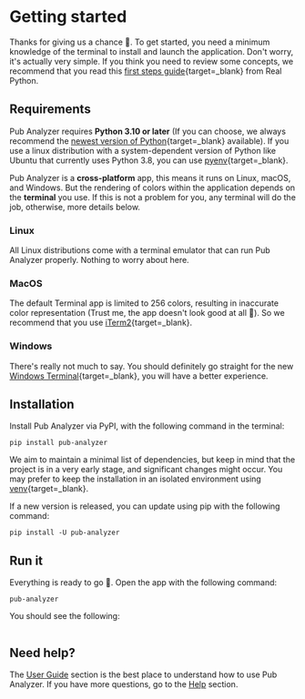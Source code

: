 # Getting started

Thanks for giving us a chance :partying_face:. To get started, you need a minimum knowledge of the terminal to install and launch the application. Don't worry, it's actually very simple. If you think you need to review some concepts, we recommend that you read this [first steps guide](https://realpython.com/terminal-commands/){target=_blank} from Real Python.

## Requirements
Pub Analyzer requires **Python 3.10 or later** (If you can choose, we always recommend the [newest version of Python](https://www.python.org/downloads/){target=_blank} available). If you use a linux distribution with a system-dependent version of Python like Ubuntu that currently uses Python 3.8, you can use [pyenv](https://github.com/pyenv/pyenv){target=_blank}.


Pub Analyzer is a **cross-platform** app, this means it runs on Linux, macOS, and Windows. But the rendering of colors within the application depends on the **terminal** you use. If this is not a problem for you, any terminal will do the job, otherwise, more details below.

### Linux
All Linux distributions come with a terminal emulator that can run Pub Analyzer properly. Nothing to worry about here.

### MacOS
The default Terminal app is limited to 256 colors, resulting in inaccurate color representation (Trust me, the app doesn't look good at all :melting_face:). So we recommend that you use [iTerm2](https://iterm2.com/){target=_blank}.

### Windows
There's really not much to say. You should definitely go straight for the new [Windows Terminal](https://apps.microsoft.com/store/detail/9N0DX20HK701){target=_blank}, you will have a better experience.

## Installation

Install Pub Analyzer via PyPI, with the following command in the terminal:

```
pip install pub-analyzer
```

We aim to maintain a minimal list of dependencies, but keep in mind that the project is in a very early stage, and significant changes might occur. You may prefer to keep the installation in an isolated environment using [venv](https://docs.python.org/es/3/library/venv.html){target=_blank}.

If a new version is released, you can update using pip with the following command:

```
pip install -U pub-analyzer
```

## Run it

Everything is ready to go :rocket:. Open the app with the following command:

```
pub-analyzer
```

You should see the following:

```{.textual path="pub_analyzer/main.py" columns=90}
```

## Need help?

The [User Guide](./user/index.md) section is the best place to understand how to use Pub Analyzer. If you have more questions, go to the [Help](./help.md) section.
